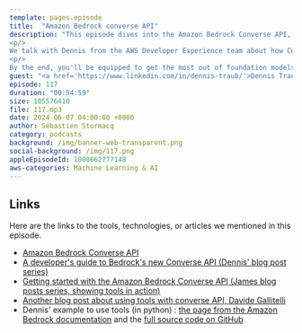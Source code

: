 ```yaml
---
template: pages.episode
title:  "Amazon Bedrock converse API"
description: "This episode dives into the Amazon Bedrock Converse API, a new release that simplifies integrating large language models (LLMs) into your applications.
<p/>
We talk with Dennis from the AWS Developer Experience team about how Converse tackles common integration challenges, and explores the concept of tools for unlocking new orchestration capabilities for LLMs.
<p/>
By the end, you'll be equipped to get the most out of foundation models on Amazon Bedrock."
guest: "<a href='https://www.linkedin.com/in/dennis-traub/'>Dennis Traub</a>, Developer Advocate, AWS"
episode: 117
duration: "00:54:59" 
size: 105576410
file: 117.mp3
date: 2024-06-07 04:00:00 +0000
author: Sébastien Stormacq
category: podcasts
background: /img/banner-web-transparent.png
social-background: /img/117.png
appleEpisodeId: 1000662777148
aws-categories: Machine Learning & AI
---
```



## Links

Here are the links to the tools, technologies, or articles we mentioned in this episode.

- [Amazon Bedrock Converse API](https://docs.aws.amazon.com/bedrock/latest/userguide/conversation-inference.html)
- [A developer's guide to Bedrock's new Converse API (Dennis' blog post series)](https://community.aws/content/2dtauBCeDa703x7fDS9Q30MJoBA/amazon-bedrock-converse-api-developer-guide)
- [Getting started with the Amazon Bedrock Converse API (James blog posts series, showing tools in action)](https://community.aws/content/2hHgVE7Lz6Jj1vFv39zSzzlCilG/getting-started-with-the-amazon-bedrock-converse-api?lang=en)
- [Another blog post about using tools with converse API, Davide Gallitelli](https://dgallitelli95.medium.com/amazon-bedrock-explained-with-memes-converse-api-and-tool-usage-w-anthropic-claude-3-001c341347ca)
- Dennis' example to use tools (in python) : [the page from the Amazon Bedrock documentation](https://docs.aws.amazon.com/bedrock/latest/userguide/bedrock-runtime_example_bedrock-runtime_Scenario_ToolUseDemo_AnthropicClaude_section.html) and the [full source code on GitHub](https://github.com/awsdocs/aws-doc-sdk-examples/tree/main/python/example_code/bedrock-runtime/cross-model-scenarios/tool_use_demo)
